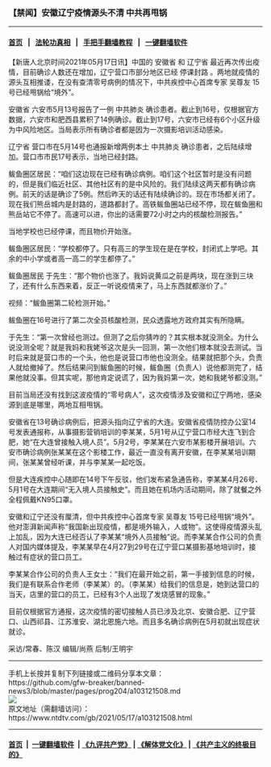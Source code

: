 ### 【禁闻】安徽辽宁疫情源头不清 中共再甩锅
------------------------

#### [首页](https://github.com/gfw-breaker/banned-news3/blob/master/README.md) &nbsp;&nbsp;|&nbsp;&nbsp; [法轮功真相](https://github.com/begood0513/basic/blob/master/README.md)  &nbsp;&nbsp;|&nbsp;&nbsp; [手把手翻墙教程](https://github.com/gfw-breaker/guides/wiki)  &nbsp;&nbsp;|&nbsp;&nbsp; [一键翻墙软件](https://github.com/gfw-breaker/nogfw/blob/master/README.md)  



<div><div class="post_content" itemprop="articleBody">
 <p>
  【新唐人北京时间2021年05月17日讯】中国的
  <ok href="https://www.ntdtv.com/gb/安徽省.htm">
   安徽省
  </ok>
  和
  <ok href="https://www.ntdtv.com/gb/辽宁省.htm">
   辽宁省
  </ok>
  最近再次传出疫情，目前确诊人数还在增加，辽宁营口市部分地区已经
  <ok href="https://www.ntdtv.com/gb/停课封路.htm">
   停课封路
  </ok>
  。两地就疫情的源头互相推诿，在没有查清零号病例的情况下，中共疾控中心首席专家
  <ok href="https://www.ntdtv.com/gb/吴尊友.htm">
   吴尊友
  </ok>
  15号已经甩锅给“境外”。
 </p>
 <p>
  <ok href="https://www.ntdtv.com/gb/安徽省.htm">
   安徽省
  </ok>
  六安市5月13号报告了一例
  <ok href="https://www.ntdtv.com/gb/中共肺炎.htm">
   中共肺炎
  </ok>
  确诊患者。截止到16号，仅根据官方数据，六安市和肥西县累积了14例确诊。截止到17号，六安市已经有6个小区升级为中风险地区。当局表示所有确诊者都是因为一次摄影培训活动感染。
 </p>
 <p>
  <ok href="https://www.ntdtv.com/gb/辽宁省.htm">
   辽宁省
  </ok>
  营口市在5月14号也通报新增两例本土
  <ok href="https://www.ntdtv.com/gb/中共肺炎.htm">
   中共肺炎
  </ok>
  确诊患者，之后陆续增加。营口市市民17号表示，当地已经封路。
 </p>
 <p>
  鲅鱼圈区居民：“咱们这边现在已经有确诊病例。咱们这个社区暂时是没有问题的，但是我们临近社区、其他社区有的是中风险的。我们陆续这两天都有确诊病例。前天的话是确诊了5例。然后昨天的话还有陆续确诊的。现在市场都关闭了。现在我们熊岳城内是封路的，道路都封了。高铁鲅鱼圈站已经不停，现在鲅鱼圈和熊岳站它不停了。高速可以进，你出的话需要72小时之内的核酸检测报告。”
 </p>
 <p>
  当地学校也已经停课，而且物价开始涨。
 </p>
 <p>
  鲅鱼圈区居民：“学校都停了。只有高三的学生现在是在学校，封闭式上学吧。其余的中小学或者高一高二的学生都停了。”
 </p>
 <p>
  鲅鱼圈居民 于先生：“那个物价也涨了。我妈说黄瓜之前是两块，现在涨到三块了，还有什么东西来着，反正一听说疫情来了，马上东西就都涨价了。”
 </p>
 <p>
  视频：“鲅鱼圈第二轮检测开始。”
 </p>
 <p>
  鲅鱼圈在16号进行了第二次全员核酸检测，民众透露地方政府其实有所隐瞒。
 </p>
 <p>
  于先生：“第一次曾经也测过。但测了之后你猜咋的？其实根本就没测全。为什么说没测全呢？就是我妈和我姥爷这次是头一回测，第一次他们根本就没去测试。当时后来就是营口市的一个头，他也是说营口市他也没测全。结果就把那个头，负责人就给撤掉了。然后结果问到鲅鱼圈的时候，鲅鱼圈（负责人）说他都测完了，结果他就没事。但其实呢，那他肯定说谎了，因为我妈第一次，她和我姥爷都没测。”
 </p>
 <p>
  目前当局还没有找到这波疫情的“零号病人”，这次疫情涉及安徽和辽宁两地，感染源到底是哪里，两地互相甩锅。
 </p>
 <p>
  安徽省在13号确诊病例后，把源头指向辽宁省的大连。安徽省疫情防控办公室14号发表通报称，从事摄影营销培训的李某某，5月1号从辽宁营口市经大连飞到合肥，她“在大连曾接触入境人员”。5月2号，李某某在六安市某影楼开展培训。六安市确诊病例张某某在这个影楼工作，最近一直没有离开安徽，在李某某培训期间，张某某曾经听课，并与李某某一起吃饭。
 </p>
 <p>
  但是大连疾控中心随即在14号下午反驳，他们发布紧急通告称，李某某4月26号、5月1号在大连期间“无入境人员接触史”。而且她在机场内活动期间，除了就餐之外全程佩戴KN95口罩。
 </p>
 <p>
  安徽和辽宁还没有厘清，但中共疾控中心首席专家
  <ok href="https://www.ntdtv.com/gb/吴尊友.htm">
   吴尊友
  </ok>
  15号已经甩锅“境外”。他对澎湃新闻声称“我国新出现疫情，都是境外输入，人或物”。这使得疫情源头乱上加乱，因为大连已经否认了李某某“境外人员接触”说。而李某某合作公司的负责人对国内媒体提及，李某某早在4月27到29号在辽宁营口某摄影基地培训时，接触过有症状的营口员工。
 </p>
 <p>
  李某某合作公司的负责人王女士：“我们在最开始之前，第一手接到信息的时候，我们是有联系合作老师（李某某）的。（李某某）给我们的信息是，她到达营口的当天，店里的营口的员工，已经有3个人出现了发烧感冒的现象。”
 </p>
 <p>
  目前仅根据官方通报，这次疫情的密切接触人员已涉及北京、安徽合肥、辽宁营口、山西祁县、江苏淮安、湖北恩施六地。而且多名确诊病例在5月初就出现症状就诊。
 </p>
 <p>
  采访/常春、陈汉 编辑/尚燕 后制/王明宇
 </p>
 <div class="single_ad">
 </div>
</div>
</div>
<hr/>
手机上长按并复制下列链接或二维码分享本文章：<br/>
https://github.com/gfw-breaker/banned-news3/blob/master/pages/prog204/a103121508.md <br/>
<a href='https://github.com/gfw-breaker/banned-news3/blob/master/pages/prog204/a103121508.md'><img src='https://github.com/gfw-breaker/banned-news3/blob/master/pages/prog204/a103121508.md.png'/></a> <br/>
原文地址（需翻墙访问）：https://www.ntdtv.com/gb/2021/05/17/a103121508.html


------------------------
#### [首页](https://github.com/gfw-breaker/banned-news3/blob/master/README.md) &nbsp;|&nbsp; [一键翻墙软件](https://github.com/gfw-breaker/nogfw/blob/master/README.md) &nbsp;| [《九评共产党》](https://github.com/gfw-breaker/9ping.md/blob/master/README.md#九评之一评共产党是什么) | [《解体党文化》](https://github.com/gfw-breaker/jtdwh.md/blob/master/README.md) | [《共产主义的终极目的》](https://github.com/gfw-breaker/gczydzjmd.md/blob/master/README.md)


<img src='http://gfw-breaker.win/banned-news3/pages/prog204/a103121508.md' width='0px' height='0px'/>